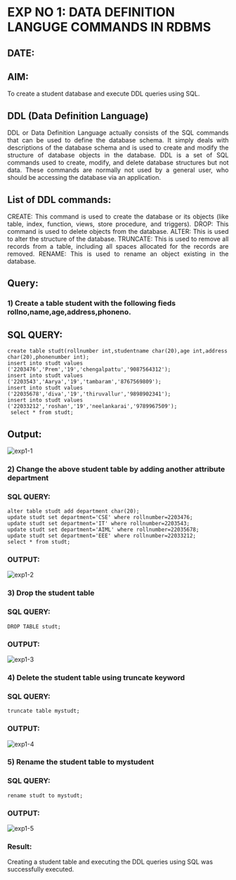 # EXP NO 1: DATA DEFINITION LANGUGE COMMANDS IN RDBMS
## DATE:
## AIM:
To create a student database and execute DDL queries using SQL.


## DDL (Data Definition Language)
<div align="justify">
DDL or Data Definition Language actually consists of the SQL commands that can be used to define the database schema. It simply deals with descriptions of the database schema and is used to create and modify the structure of database objects in the database. DDL is a set of SQL commands used to create, modify, and delete database structures but not data. These commands are normally not used by a general user, who should be accessing the database via an application.
</div>
 
## List of DDL commands: 
<div align="justify">
CREATE: This command is used to create the database or its objects (like table, index, function, views, store procedure, and triggers).
DROP: This command is used to delete objects from the database.
ALTER: This is used to alter the structure of the database.
TRUNCATE: This is used to remove all records from a table, including all spaces allocated for the records are removed.
RENAME: This is used to rename an object existing in the database.
</div>

## Query:
### 1) Create a table student with the following fieds rollno,name,age,address,phoneno.

## SQL QUERY:
```
create table studt(rollnumber int,studentname char(20),age int,address char(20),phonenumber int);
insert into studt values ('2203476','Prem','19','chengalpattu','9087564312');
insert into studt values ('2203543','Aarya','19','tambaram','8767569809');
insert into studt values ('22035678','diva','19','thiruvallur','9898902341');
insert into studt values ('22033212','roshan','19','neelankarai','9789967509');
 select * from studt;
 ```
## Output:
![exp1-1](https://github.com/Ritika-2706/F2_DBMS/assets/93427238/26acecae-e720-4e1c-892e-2e7bac463440)


### 2) Change the above student table by adding another attribute department

### SQL QUERY: 
```
alter table studt add department char(20);
update studt set department='CSE' where rollnumber=2203476;
update studt set department='IT' where rollnumber=2203543;
update studt set department='AIML' where rollnumber=22035678;
update studt set department='EEE' where rollnumber=22033212;
select * from studt;
```

### OUTPUT:
![exp1-2](https://github.com/Ritika-2706/F2_DBMS/assets/93427238/3c902d92-b6ab-4dde-bcc1-f4da3aba18a7)


### 3) Drop the student table
 
### SQL QUERY: 
```
DROP TABLE studt;
```


### OUTPUT:
![exp1-3](https://github.com/Ritika-2706/F2_DBMS/assets/93427238/d870cc9a-e888-46ab-8022-7116514e68d0)

### 4) Delete the student table using truncate keyword

### SQL QUERY: 
```
truncate table mystudt;
```
### OUTPUT:

![exp1-4](https://github.com/Ritika-2706/F2_DBMS/assets/93427238/dd32ea56-a3eb-49fe-a52e-4e46e07cb8ed)



### 5) Rename the student table to mystudent

### SQL QUERY: 
```
rename studt to mystudt;
```
### OUTPUT:
![exp1-5](https://github.com/Ritika-2706/F2_DBMS/assets/93427238/732712ca-dc5e-44b2-9519-e76d58af8bf0)


### Result:
Creating a student table and executing the DDL queries using SQL was successfully executed.
